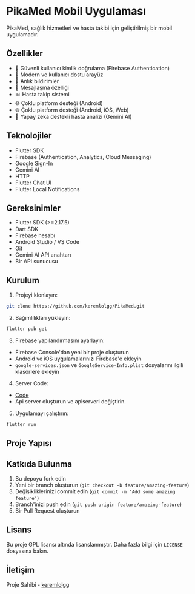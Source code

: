# PikaMed Mobil Uygulaması

PikaMed, sağlık hizmetleri ve hasta takibi için geliştirilmiş bir mobil uygulamadır.

## Özellikler

- 🔐 Güvenli kullanıcı kimlik doğrulama (Firebase Authentication)
- 📱 Modern ve kullanıcı dostu arayüz
- 🔔 Anlık bildirimler
- 💬 Mesajlaşma özelliği
- 📊 Hasta takip sistemi
- 🌐 Çoklu platform desteği (Android)
- 🌐 Çoklu platform desteği (Android, iOS, Web)
- 🤖 Yapay zeka destekli hasta analizi (Gemini AI)

## Teknolojiler

- Flutter SDK
- Firebase (Authentication, Analytics, Cloud Messaging)
- Google Sign-In
- Gemini AI
- HTTP
- Flutter Chat UI
- Flutter Local Notifications

## Gereksinimler

- Flutter SDK (>=2.17.5)
- Dart SDK
- Firebase hesabı
- Android Studio / VS Code
- Git
- Gemini AI API anahtarı
- Bir API sunucusu

## Kurulum

1. Projeyi klonlayın:
```bash
git clone https://github.com/keremlolgg/PikaMed.git
```

2. Bağımlılıkları yükleyin:
```bash
flutter pub get
```

3. Firebase yapılandırmasını ayarlayın:
- Firebase Console'dan yeni bir proje oluşturun
- Android ve iOS uygulamalarınızı Firebase'e ekleyin
- `google-services.json` ve `GoogleService-Info.plist` dosyalarını ilgili klasörlere ekleyin

4. Server Code:
- [Code](https://glitch.com/edit/#!/keremkk?path=routes/pikamed.js)
- Api server oluşturun ve apiserveri değiştirin.

5. Uygulamayı çalıştırın:

```bash
flutter run
```

## Proje Yapısı


## Katkıda Bulunma

1. Bu depoyu fork edin
2. Yeni bir branch oluşturun (`git checkout -b feature/amazing-feature`)
3. Değişikliklerinizi commit edin (`git commit -m 'Add some amazing feature'`)
4. Branch'inizi push edin (`git push origin feature/amazing-feature`)
5. Bir Pull Request oluşturun

## Lisans

Bu proje GPL lisansı altında lisanslanmıştır. Daha fazla bilgi için `LICENSE` dosyasına bakın.

## İletişim

Proje Sahibi - [keremlolgg](https://keremkk.can.re)
